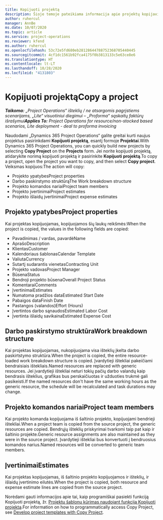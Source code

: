 ```yaml
---
title: Kopijuoti projektą
description: Šioje temoje pateikiama informacija apie projektų kopijavimą programoje „Dynamics 365 Project Operations“.
author: ruhercul
manager: AnnBe
ms.date: 10/07/2020
ms.topic: article
ms.service: project-operations
ms.reviewer: kfend
ms.author: ruhercul
ms.openlocfilehash: 53c72e5fd680eb28128644788752368705440445
ms.sourcegitcommit: 4cf1dc1561b92fca4175f0b3813133c5e63ce8e6
ms.translationtype: HT
ms.contentlocale: lt-LT
ms.lasthandoff: 10/28/2020
ms.locfileid: "4131803"
---
```

# <a name="copy-a-project"></a><span data-ttu-id="53916-103">Kopijuoti projektą</span><span class="sxs-lookup"><span data-stu-id="53916-103">Copy a project</span></span>

<span data-ttu-id="53916-104">_**Taikoma:** „Project Operations“ išteklių / ne atsargomis pagrįstiems scenarijams, „Lite“ visuotiniui diegimui – „Proforma“ sąskaitų faktūrų išrašymui_</span><span class="sxs-lookup"><span data-stu-id="53916-104">_**Applies To:** Project Operations for resource/non-stocked based scenarios, Lite deployment - deal to proforma invoicing_</span></span>

<span data-ttu-id="53916-105">Naudodami „Dynamics 365 Project Operations“ galite greitai kurti naujus projektus pasirinkdami **Kopijuoti projektą**, esantį formoje **Projektai**.</span><span class="sxs-lookup"><span data-stu-id="53916-105">With Dynamics 365 Project Operations, you can quickly build new projects by selecting **Copy Project** on the **Projects** form.</span></span> <span data-ttu-id="53916-106">Jei norite kopijuoti projektą, atidarykite norimą kopijuoti projektą ir pasirinkite **Kopijuoti projektą**.</span><span class="sxs-lookup"><span data-stu-id="53916-106">To copy a project, open the project you want to copy, and then select **Copy project**.</span></span> <span data-ttu-id="53916-107">Veiksmas kopijuos:</span><span class="sxs-lookup"><span data-stu-id="53916-107">The action will copy:</span></span>

- <span data-ttu-id="53916-108">Projekto ypatybes</span><span class="sxs-lookup"><span data-stu-id="53916-108">Project properties</span></span>
- <span data-ttu-id="53916-109">Darbo paskirstymo struktūrą</span><span class="sxs-lookup"><span data-stu-id="53916-109">The Work breakdown structure</span></span>
- <span data-ttu-id="53916-110">Projekto komandos nariai</span><span class="sxs-lookup"><span data-stu-id="53916-110">Project team members</span></span>
- <span data-ttu-id="53916-111">Projekto įvertinimai</span><span class="sxs-lookup"><span data-stu-id="53916-111">Project estimates</span></span>
- <span data-ttu-id="53916-112">Projekto išlaidų įvertinimai</span><span class="sxs-lookup"><span data-stu-id="53916-112">Project expense estimates</span></span>

## <a name="project-properties"></a><span data-ttu-id="53916-113">Projekto ypatybes</span><span class="sxs-lookup"><span data-stu-id="53916-113">Project properties</span></span>

<span data-ttu-id="53916-114">Kai projektas kopijuojamas, kopijuojamos šių laukų reikšmės:</span><span class="sxs-lookup"><span data-stu-id="53916-114">When the project is copied, the values in the following fields are copied:</span></span>

- <span data-ttu-id="53916-115">Pavadinimas / vardas, pavardė</span><span class="sxs-lookup"><span data-stu-id="53916-115">Name</span></span>
- <span data-ttu-id="53916-116">Aprašo</span><span class="sxs-lookup"><span data-stu-id="53916-116">Description</span></span>
- <span data-ttu-id="53916-117">Klientas</span><span class="sxs-lookup"><span data-stu-id="53916-117">Customer</span></span>
- <span data-ttu-id="53916-118">Kalendoriaus šablonas</span><span class="sxs-lookup"><span data-stu-id="53916-118">Calendar Template</span></span>
- <span data-ttu-id="53916-119">Valiuta</span><span class="sxs-lookup"><span data-stu-id="53916-119">Currency</span></span>
- <span data-ttu-id="53916-120">Sutartį sudarantis vienetas</span><span class="sxs-lookup"><span data-stu-id="53916-120">Contracting Unit</span></span>
- <span data-ttu-id="53916-121">Projekto vadovas</span><span class="sxs-lookup"><span data-stu-id="53916-121">Project Manager</span></span>
- <span data-ttu-id="53916-122">Būsena</span><span class="sxs-lookup"><span data-stu-id="53916-122">Status</span></span>
- <span data-ttu-id="53916-123">Bendroji projekto būsena</span><span class="sxs-lookup"><span data-stu-id="53916-123">Overall Project Status</span></span>
- <span data-ttu-id="53916-124">Komentarai</span><span class="sxs-lookup"><span data-stu-id="53916-124">Comments</span></span>
- <span data-ttu-id="53916-125">Įvertinimai</span><span class="sxs-lookup"><span data-stu-id="53916-125">Estimates</span></span>
- <span data-ttu-id="53916-126">Numatoma pradžios data</span><span class="sxs-lookup"><span data-stu-id="53916-126">Estimated Start Date</span></span>
- <span data-ttu-id="53916-127">Pabaigos data</span><span class="sxs-lookup"><span data-stu-id="53916-127">Finish Date</span></span>
- <span data-ttu-id="53916-128">Pastangos (valandos)</span><span class="sxs-lookup"><span data-stu-id="53916-128">Effort (Hours)</span></span>
- <span data-ttu-id="53916-129">Įvertintos darbo sąnaudos</span><span class="sxs-lookup"><span data-stu-id="53916-129">Estimated Labor Cost</span></span>
- <span data-ttu-id="53916-130">Įvertinta išlaidų savikaina</span><span class="sxs-lookup"><span data-stu-id="53916-130">Estimated Expense Cost</span></span>

## <a name="work-breakdown-structure"></a><span data-ttu-id="53916-131">Darbo paskirstymo struktūra</span><span class="sxs-lookup"><span data-stu-id="53916-131">Work breakdown structure</span></span>

<span data-ttu-id="53916-132">Kai projektas kopijuojamas, nukopijuojama visa išteklių įkelta darbo paskirtstymo struktūra.</span><span class="sxs-lookup"><span data-stu-id="53916-132">When the project is copied, the entire resource-loaded work breakdown structure is copied.</span></span> <span data-ttu-id="53916-133">Įvardytieji ištekliai pakeičiami bendraisiais ištekliais.</span><span class="sxs-lookup"><span data-stu-id="53916-133">Named resources are replaced with generic resources.</span></span> <span data-ttu-id="53916-134">Jei įvardytieji ištekliai neturi tokių pačių darbo valandų kaip bendrasis išteklius, grafikas bus perskaičiuotas ir užduoties trukmė gali pasikeisti.</span><span class="sxs-lookup"><span data-stu-id="53916-134">If the named resources don't have the same working hours as the generic resource, the schedule will be recalculated and task durations may change.</span></span>

## <a name="project-team-members"></a><span data-ttu-id="53916-135">Projekto komandos nariai</span><span class="sxs-lookup"><span data-stu-id="53916-135">Project team members</span></span>

<span data-ttu-id="53916-136">Kai projekto komanda kopijuojama iš šaltinio projekto, kopijuojami bendrieji ištekliai.</span><span class="sxs-lookup"><span data-stu-id="53916-136">When a project team is copied from the source project, the generic resources are copied.</span></span> <span data-ttu-id="53916-137">Bendrųjų išteklių priskyrimai tvarkomi taip pat kaip ir šaltinio projekte.</span><span class="sxs-lookup"><span data-stu-id="53916-137">Generic resource assignments are also maintained as they were in the source project.</span></span> <span data-ttu-id="53916-138">Įvardytieji ištekliai bus konvertuoti į bendruosius komandos narius.</span><span class="sxs-lookup"><span data-stu-id="53916-138">Named resources will be converted to generic team members.</span></span>

## <a name="estimates"></a><span data-ttu-id="53916-139">Įvertinimai</span><span class="sxs-lookup"><span data-stu-id="53916-139">Estimates</span></span>

<span data-ttu-id="53916-140">Kai projektas kopijuojamas, iš šaltinio projekto kopijuojamos ir išteklių, ir išlaidų įvertinimo eilutės.</span><span class="sxs-lookup"><span data-stu-id="53916-140">When the project is copied, both resource and expense estimate lines are copied from the source project.</span></span> 

<span data-ttu-id="53916-141">Norėdami gauti informacijos apie tai, kaip programiškai pasiekti funkciją Kopijuoti projektą, žr. [Projektų šablonų kūrimas naudojant funkciją Kopijuoti projektą](dev-copy-project.md).</span><span class="sxs-lookup"><span data-stu-id="53916-141">For information on how to programmatically access Copy Project, see [Develop project templates with Copy Project](dev-copy-project.md).</span></span>
